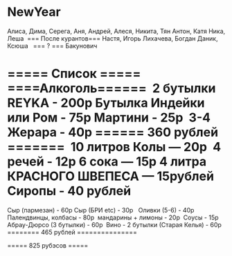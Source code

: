 # NewYear

Алиса, Дима,
Серега, Аня,
Андрей, Алеся, Никита, Тян
Антон, Катя
Ника, Леша 
=== После курантов===
Настя, Игорь 
Лихачева, Богдан 
Даник, Ксюша  
=== ? === 
Бакунович 


===== Список ===== 
 ====Алкоголь====== 
2 бутылки REYKA - 200р
Бутылка Индейки или Ром - 75р
Мартини - 25р 
3-4 Жерара - 40р 
====== 360 рублей ======= 
10 литров Колы — 20р 
4 речей - 12р 
6 сока — 15р
4 литра КРАСНОГО ШВЕПЕСА — 15рублей 
Сиропы - 40 рублей 
=====================
Сыр (пармезан) - 60р
Сыр (БРИ etc) - 30р  
Оливки (5-6) - 40р 
Палендвинцы, колбасы - 80р 
мандарины + лимоны - 20р 
Соусы - 15р 
Абрау-Дюрсо (3 бутылки) - 60р 
Вино - 2 бутылки (Старая Келья) - 60р 
======== 465 рублей  =============== 

===== 825 рубэсов ===== 
